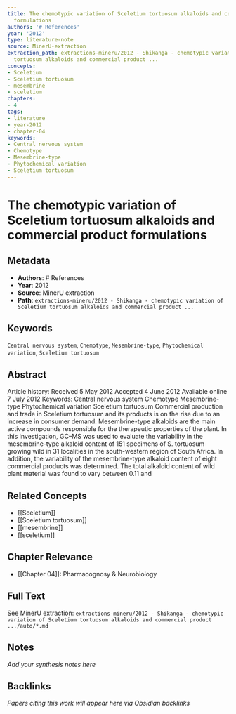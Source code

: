 ```yaml
---
title: The chemotypic variation of Sceletium tortuosum alkaloids and commercial product
  formulations
authors: '# References'
year: '2012'
type: literature-note
source: MinerU-extraction
extraction_path: extractions-mineru/2012 - Shikanga - chemotypic variation of Sceletium
  tortuosum alkaloids and commercial product ...
concepts:
- Sceletium
- Sceletium tortuosum
- mesembrine
- sceletium
chapters:
- 4
tags:
- literature
- year-2012
- chapter-04
keywords:
- Central nervous system
- Chemotype
- Mesembrine-type
- Phytochemical variation
- Sceletium tortuosum
---
```


# The chemotypic variation of Sceletium tortuosum alkaloids and commercial product formulations

## Metadata

- **Authors**: # References
- **Year**: 2012
- **Source**: MinerU extraction
- **Path**: `extractions-mineru/2012 - Shikanga - chemotypic variation of Sceletium tortuosum alkaloids and commercial product ...`

## Keywords

`Central nervous system`, `Chemotype`, `Mesembrine-type`, `Phytochemical variation`, `Sceletium tortuosum`

## Abstract

Article history: Received 5 May 2012 Accepted 4 June 2012 Available online 7 July 2012 Keywords: Central nervous system Chemotype Mesembrine-type Phytochemical variation Sceletium tortuosum Commercial production and trade in Sceletium tortuosum and its products is on the rise due to an increase in consumer demand. Mesembrine-type alkaloids are the main active compounds responsible for the therapeutic properties of the plant. In this investigation, GC–MS was used to evaluate the variability in the mesembrine-type alkaloid content of 151 specimens of S. tortuosum growing wild in 31 localities in the south-western region of South Africa. In addition, the variability of the mesembrine-type alkaloid content of eight commercial products was determined. The total alkaloid content of wild plant material was found to vary between 0.11 and

## Related Concepts

- [[Sceletium]]
- [[Sceletium tortuosum]]
- [[mesembrine]]
- [[sceletium]]

## Chapter Relevance

- [[Chapter 04]]: Pharmacognosy & Neurobiology

## Full Text

See MinerU extraction: `extractions-mineru/2012 - Shikanga - chemotypic variation of Sceletium tortuosum alkaloids and commercial product .../auto/*.md`

## Notes

*Add your synthesis notes here*

## Backlinks

*Papers citing this work will appear here via Obsidian backlinks*
